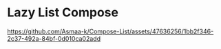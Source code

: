 # Lazy List Compose

https://github.com/Asmaa-k/Compose-List/assets/47636256/1bb2f346-2c37-492a-84bf-0d010ca02add

 
